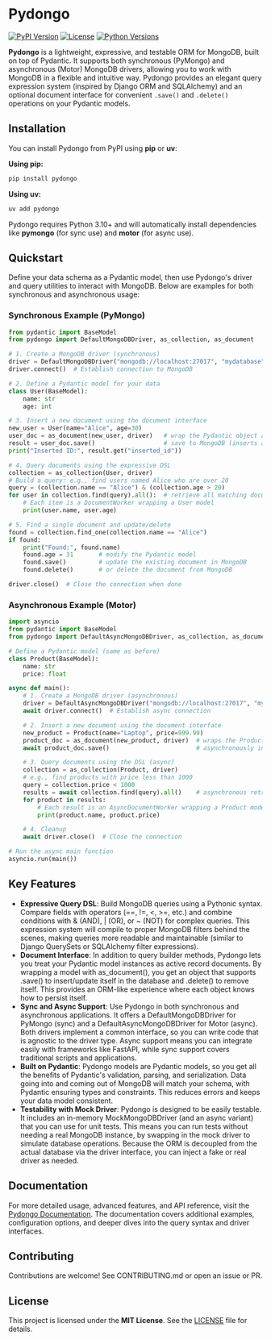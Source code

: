 # Pydongo

[![PyPI Version](https://img.shields.io/pypi/v/pydongo.svg)](https://pypi.org/project/pydongo/) [![License](https://img.shields.io/pypi/l/pydongo.svg)](https://github.com/tecnosam/pydongo/blob/main/LICENSE) [![Python Versions](https://img.shields.io/pypi/pyversions/pydongo.svg)](https://pypi.org/project/pydongo/)

**Pydongo** is a lightweight, expressive, and testable ORM for MongoDB, built on top of Pydantic. It supports both synchronous (PyMongo) and asynchronous (Motor) MongoDB drivers, allowing you to work with MongoDB in a flexible and intuitive way. Pydongo provides an elegant query expression system (inspired by Django ORM and SQLAlchemy) and an optional document interface for convenient `.save()` and `.delete()` operations on your Pydantic models.

## Installation

You can install Pydongo from PyPI using **pip** or **uv**:

**Using pip:**

```bash
pip install pydongo
```

**Using uv:**

```bash
uv add pydongo
```

Pydongo requires Python 3.10+ and will automatically install dependencies like **pymongo** (for sync use) and **motor** (for async use).

## Quickstart

Define your data schema as a Pydantic model, then use Pydongo's driver and query utilities to interact with MongoDB. Below are examples for both synchronous and asynchronous usage:

### Synchronous Example (PyMongo)

```python
from pydantic import BaseModel
from pydongo import DefaultMongoDBDriver, as_collection, as_document

# 1. Create a MongoDB driver (synchronous)
driver = DefaultMongoDBDriver("mongodb://localhost:27017", "mydatabase")
driver.connect()  # Establish connection to MongoDB

# 2. Define a Pydantic model for your data
class User(BaseModel):
    name: str
    age: int

# 3. Insert a new document using the document interface
new_user = User(name="Alice", age=30)
user_doc = as_document(new_user, driver)   # wrap the Pydantic object as a document
result = user_doc.save()                   # save to MongoDB (inserts a new document)
print("Inserted ID:", result.get("inserted_id"))

# 4. Query documents using the expressive DSL
collection = as_collection(User, driver)
# Build a query: e.g., find users named Alice who are over 20
query = (collection.name == "Alice") & (collection.age > 20)
for user in collection.find(query).all():  # retrieve all matching documents
    # Each item is a DocumentWorker wrapping a User model
    print(user.name, user.age)

# 5. Find a single document and update/delete
found = collection.find_one(collection.name == "Alice")
if found:
    print("Found:", found.name)
    found.age = 31       # modify the Pydantic model
    found.save()         # update the existing document in MongoDB
    found.delete()       # or delete the document from MongoDB

driver.close()  # Close the connection when done

```

### Asynchronous Example (Motor)

```python
import asyncio
from pydantic import BaseModel
from pydongo import DefaultAsyncMongoDBDriver, as_collection, as_document

# Define a Pydantic model (same as before)
class Product(BaseModel):
    name: str
    price: float

async def main():
    # 1. Create a MongoDB driver (asynchronous)
    driver = DefaultAsyncMongoDBDriver("mongodb://localhost:27017", "mydatabase")
    await driver.connect()  # Establish async connection

    # 2. Insert a new document using the document interface
    new_product = Product(name="Laptop", price=999.99)
    product_doc = as_document(new_product, driver)  # wraps the Product instance
    await product_doc.save()                        # asynchronously insert into MongoDB

    # 3. Query documents using the DSL (async)
    collection = as_collection(Product, driver)
    # e.g., find products with price less than 1000
    query = collection.price < 1000
    results = await collection.find(query).all()    # asynchronous retrieval
    for product in results:
        # Each result is an AsyncDocumentWorker wrapping a Product model
        print(product.name, product.price)

    # 4. Cleanup
    await driver.close()  # Close the connection

# Run the async main function
asyncio.run(main())

```

## Key Features

- **Expressive Query DSL**: Build MongoDB queries using a Pythonic syntax. Compare fields with operators (==, !=, <, >=, etc.) and combine conditions with & (AND), | (OR), or ~ (NOT) for complex queries. This expression system will compile to proper MongoDB filters behind the scenes, making queries more readable and maintainable (similar to Django QuerySets or SQLAlchemy filter expressions).
- **Document Interface**: In addition to query builder methods, Pydongo lets you treat your Pydantic model instances as active record documents. By wrapping a model with as_document(), you get an object that supports .save() to insert/update itself in the database and .delete() to remove itself. This provides an ORM-like experience where each object knows how to persist itself.
- **Sync and Async Support**: Use Pydongo in both synchronous and asynchronous applications. It offers a DefaultMongoDBDriver for PyMongo (sync) and a DefaultAsyncMongoDBDriver for Motor (async). Both drivers implement a common interface, so you can write code that is agnostic to the driver type. Async support means you can integrate easily with frameworks like FastAPI, while sync support covers traditional scripts and applications.
- **Built on Pydantic**: Pydongo models are Pydantic models, so you get all the benefits of Pydantic's validation, parsing, and serialization. Data going into and coming out of MongoDB will match your schema, with Pydantic ensuring types and constraints. This reduces errors and keeps your data model consistent.
- **Testability with Mock Driver**: Pydongo is designed to be easily testable. It includes an in-memory MockMongoDBDriver (and an async variant) that you can use for unit tests. This means you can run tests without needing a real MongoDB instance, by swapping in the mock driver to simulate database operations. Because the ORM is decoupled from the actual database via the driver interface, you can inject a fake or real driver as needed.

## Documentation

For more detailed usage, advanced features, and API reference, visit the [Pydongo Documentation](https://tecnosam.github.io/pydongo/). The documentation covers additional examples, configuration options, and deeper dives into the query syntax and driver interfaces.

## Contributing

Contributions are welcome! See CONTRIBUTING.md or open an issue or PR.

## License

This project is licensed under the **MIT License**. See the [LICENSE](https://github.com/tecnosam/pydongo/blob/main/LICENSE) file for details.
